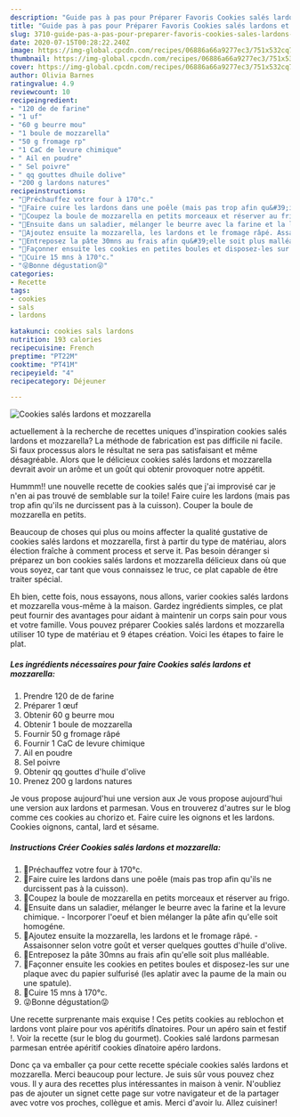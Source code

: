 ```yaml
---
description: "Guide pas à pas pour Préparer Favoris Cookies salés lardons et mozzarella"
title: "Guide pas à pas pour Préparer Favoris Cookies salés lardons et mozzarella"
slug: 3710-guide-pas-a-pas-pour-preparer-favoris-cookies-sales-lardons-et-mozzarella
date: 2020-07-15T00:28:22.240Z
image: https://img-global.cpcdn.com/recipes/06886a66a9277ec3/751x532cq70/cookies-sales-lardons-et-mozzarella-photo-principale-de-la-recette.jpg
thumbnail: https://img-global.cpcdn.com/recipes/06886a66a9277ec3/751x532cq70/cookies-sales-lardons-et-mozzarella-photo-principale-de-la-recette.jpg
cover: https://img-global.cpcdn.com/recipes/06886a66a9277ec3/751x532cq70/cookies-sales-lardons-et-mozzarella-photo-principale-de-la-recette.jpg
author: Olivia Barnes
ratingvalue: 4.9
reviewcount: 10
recipeingredient:
- "120 de de farine"
- "1 uf"
- "60 g beurre mou"
- "1 boule de mozzarella"
- "50 g fromage rp"
- "1 CaC de levure chimique"
- " Ail en poudre"
- " Sel poivre"
- " qq gouttes dhuile dolive"
- "200 g lardons natures"
recipeinstructions:
- "🥓Préchauffez votre four à 170°c."
- "🥓Faire cuire les lardons dans une poêle (mais pas trop afin qu&#39;ils ne durcissent pas à la cuisson)."
- "🥓Coupez la boule de mozzarella en petits morceaux et réserver au frigo."
- "🥓Ensuite dans un saladier, mélanger le beurre avec la farine et la levure chimique. Incorporer l&#39;oeuf et bien mélanger la pâte afin qu&#39;elle soit homogéne."
- "🥓Ajoutez ensuite la mozzarella, les lardons et le fromage râpé. Assaisonner selon votre goût et verser quelques gouttes d&#39;huile d&#39;olive."
- "🥓Entreposez la pâte 30mns au frais afin qu&#39;elle soit plus malléable."
- "🥓Façonner ensuite les cookies en petites boules et disposez-les sur une plaque avec du papier sulfurisé (les aplatir avec la paume de la main ou une spatule)."
- "🥓Cuire 15 mns à 170°c."
- "😜Bonne dégustation😜"
categories:
- Recette
tags:
- cookies
- sals
- lardons

katakunci: cookies sals lardons 
nutrition: 193 calories
recipecuisine: French
preptime: "PT22M"
cooktime: "PT41M"
recipeyield: "4"
recipecategory: Déjeuner

---
```



![Cookies salés lardons et mozzarella](https://img-global.cpcdn.com/recipes/06886a66a9277ec3/751x532cq70/cookies-sales-lardons-et-mozzarella-photo-principale-de-la-recette.jpg)

actuellement à la recherche de recettes uniques d'inspiration cookies salés lardons et mozzarella? La méthode de fabrication est pas difficile ni facile. Si faux processus alors le résultat ne sera pas satisfaisant et même désagréable. Alors que le délicieux cookies salés lardons et mozzarella devrait avoir un arôme et un goût qui obtenir provoquer notre appétit.

Hummm!! une nouvelle recette de cookies salés que j&#39;ai improvisé car je n&#39;en ai pas trouvé de semblable sur la toile! Faire cuire les lardons (mais pas trop afin qu&#39;ils ne durcissent pas à la cuisson). Couper la boule de mozzarella en petits.

Beaucoup de choses qui plus ou moins affecter la qualité gustative de cookies salés lardons et mozzarella, first à partir du type de matériau, alors élection fraîche à comment process et serve it. Pas besoin déranger si préparez un bon cookies salés lardons et mozzarella délicieux dans où que vous soyez, car tant que vous connaissez le truc, ce plat capable de être traiter spécial.


Eh bien, cette fois, nous essayons, nous allons, varier cookies salés lardons et mozzarella vous-même à la maison. Gardez ingrédients simples, ce plat peut fournir des avantages pour aidant à maintenir un corps sain pour vous et votre famille. Vous pouvez préparer Cookies salés lardons et mozzarella utiliser 10 type de matériau et 9 étapes création. Voici les étapes to faire le plat.

<!--inarticleads1-->

##### Les ingrédients nécessaires pour faire Cookies salés lardons et mozzarella:

1. Prendre 120 de de farine
1. Préparer 1 œuf
1. Obtenir 60 g beurre mou
1. Obtenir 1 boule de mozzarella
1. Fournir 50 g fromage râpé
1. Fournir 1 CaC de levure chimique
1.   Ail en poudre
1.   Sel poivre
1. Obtenir  qq gouttes d&#39;huile d&#39;olive
1. Prenez 200 g lardons natures


Je vous propose aujourd&#39;hui une version aux Je vous propose aujourd&#39;hui une version aux lardons et parmesan. Vous en trouverez d&#39;autres sur le blog comme ces cookies au chorizo et. Faire cuire les oignons et les lardons. Cookies oignons, cantal, lard et sésame. 

<!--inarticleads2-->

##### Instructions Créer Cookies salés lardons et mozzarella:

1. 🥓Préchauffez votre four à 170°c.
1. 🥓Faire cuire les lardons dans une poêle (mais pas trop afin qu&#39;ils ne durcissent pas à la cuisson).
1. 🥓Coupez la boule de mozzarella en petits morceaux et réserver au frigo.
1. 🥓Ensuite dans un saladier, mélanger le beurre avec la farine et la levure chimique. - Incorporer l&#39;oeuf et bien mélanger la pâte afin qu&#39;elle soit homogéne.
1. 🥓Ajoutez ensuite la mozzarella, les lardons et le fromage râpé. - Assaisonner selon votre goût et verser quelques gouttes d&#39;huile d&#39;olive.
1. 🥓Entreposez la pâte 30mns au frais afin qu&#39;elle soit plus malléable.
1. 🥓Façonner ensuite les cookies en petites boules et disposez-les sur une plaque avec du papier sulfurisé (les aplatir avec la paume de la main ou une spatule).
1. 🥓Cuire 15 mns à 170°c.
1. 😜Bonne dégustation😜


Une recette surprenante mais exquise ! Ces petits cookies au reblochon et lardons vont plaire pour vos apéritifs dînatoires. Pour un apéro sain et festif !. Voir la recette (sur le blog du gourmet). Cookies salé lardons parmesan parmesan entrée apéritif cookies dînatoire apéro lardons. 


Donc ça va emballer ça pour cette recette spéciale cookies salés lardons et mozzarella. Merci beaucoup pour lecture. Je suis sûr vous pouvez chez vous. Il y aura des recettes plus  intéressantes in maison à venir. N'oubliez pas de ajouter un signet cette page sur votre navigateur et de la partager avec votre vos proches, collègue et amis. Merci d'avoir lu. Allez cuisiner!
